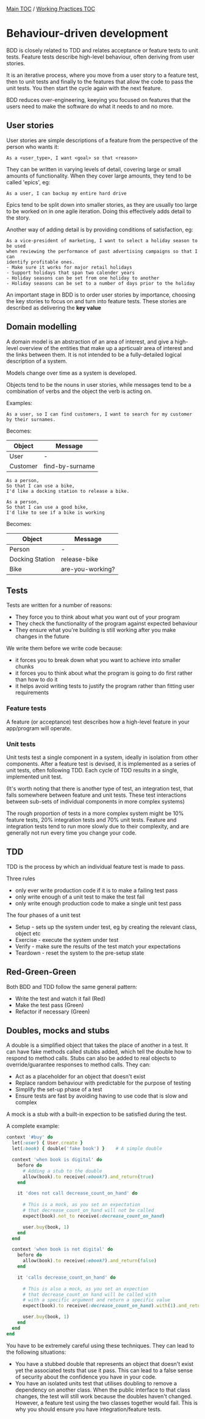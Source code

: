 [Main TOC](../README.md) / [Working Practices TOC](./working-practices-TOC.md)

# Behaviour-driven development

BDD is closely related to TDD and relates acceptance or feature tests to unit tests. Feature tests describe high-level behaviour, often deriving from user stories.

It is an iterative process, where you move from a user story to a feature test, then to unit tests and finally to the features that allow the code to pass the unit tests. You then start the cycle again with the next feature.

BDD reduces over-engineering, keeying you focused on features that the users need to make the software do what it needs to and no more.

## User stories

User stories are simple descriptions of a feature from the perspective of the person who wants it:

```
As a <user_type>, I want <goal> so that <reason>
```

They can be written in varying levels of detail, covering large or small amounts of functionality. When they cover large amounts, they tend to be called 'epics', eg:

```
As a user, I can backup my entire hard drive
```

Epics tend to be split down into smaller stories, as they are usually too large to be worked on in one agile iteration. Doing this effectively adds detail to the story.

Another way of adding detail is by providing conditions of satisfaction, eg:

```
As a vice-president of marketing, I want to select a holiday season to be used 
when reviewing the performance of past advertising campaigns so that I can 
identify profitable ones.
- Make sure it works for major retail holidays
- Support holidays that span two calender years
- Holiday seasons can be set from one holiday to another
- Holiday seasons can be set to a number of days prior to the holiday
```

An important stage in BDD is to order user stories by importance, choosing the key stories to focus on and turn into feature tests. These stories are described as delivering the **key value**

## Domain modelling

A domain model is an abstraction of an area of interest, and give a high-level overview of the entities that make up a aprticualr area of interest and the links between them. It is not intended to be a fully-detailed logical description of a system.

Models change over time as a system is developed.

Objects tend to be the nouns in user stories, while messages tend to be a combination of verbs and the object the verb is acting on.

Examples:

```
As a user, so I can find customers, I want to search for my customer by their surnames.
```

Becomes:

| Object | Message |
| ------ | ------- |
| User | - |
| Customer | find-by-surname |

```
As a person,
So that I can use a bike,
I'd like a docking station to release a bike.

As a person,
So that I can use a good bike,
I'd like to see if a bike is working

```

Becomes:

| Object | Message |
| ------ | ------- |
| Person | - |
| Docking Station | release-bike |
| Bike | are-you-working? |

## Tests

Tests are written for a number of reasons:
- They force you to think about what you want out of your program
- They check the functionality of the program against expected behaviour
- They ensure what you're building is still working after you make changes in the future

We write them before we write code because:
- it forces you to break down what you want to achieve into smaller chunks
- it forces you to think about what the program is going to do first rather than how to do it
- it helps avoid writing tests to justify the program rather than fitting user requirements

### Feature tests

A feature (or acceptance) test describes how a high-level feature in your app/program will operate. 

### Unit tests

Unit tests test a single component in a system, ideally in isolation from other components. After a feature test is devised, it is implemented as a series of unit tests, often following TDD. Each cycle of TDD results in a single, implemented unit test.

(It's worth noting that there is another type of test, an integration test, that falls somewhere between feature and unit tests. These test interactions between sub-sets of individual components in more complex systems)

The rough proportion of tests in a more complex system might be 10% feature tests, 20% integration tests and 70% unit tests. Feature and integration tests tend to run more slowly due to their complexity, and are generally not run every time you change your code.

## TDD

TDD is the process by which an individual feature test is made to pass.

Three rules

- only ever write production code if it is to make a failing test pass
- only write enough of a unit test to make the test fail
- only write enough production code to make a single unit test pass

The four phases of a unit test

- Setup - sets up the system under test, eg by creating the relevant class, object etc
- Exercise - execute the system under test
- Verify - make sure the results of the test match your expectations
- Teardown - reset the system to the pre-setup state

## Red-Green-Green

Both BDD and TDD follow the same general pattern:
- Write the test and watch it fail (Red)
- Make the test pass (Green)
- Refactor if necessary (Green)

## Doubles, mocks and stubs

A double is a simplified object that takes the place of another in a test. It can have fake methods called stubbs added, which tell the double how to respond to method calls. Stubs can also be added to real objects to override/guarantee responses to method calls. They can:

- Act as a placeholder for an object that doesn't exist
- Replace random behaviour with predictable for the purpose of testing
- Simplify the set-up phase of a test
- Ensure tests are fast by avoiding having to use code that is slow and complex

A mock is a stub with a built-in expection to be satisfied during the test.

A complete example:

```ruby
context '#buy' do
  let(:user) { User.create }
  let(:book) { double('fake book') }	# A simple double

  context 'when book is digital' do
    before do
      # Adding a stub to the double
      allow(book).to receive(:ebook?).and_return(true)
    end

    it 'does not call decrease_count_on_hand' do
      
      # This is a mock, as you set an expectation 
      # that decrease_count_on_hand will not be called
      expect(book).not_to receive(:decrease_count_on_hand)

      user.buy(book, 1)
    end
  end

  context 'when book is not digital' do
    before do
      allow(book).to receive(:ebook?).and_return(false)
    end

    it 'calls decrease_count_on_hand' do
    
      # This is also a mock, as you set an expection
      # that decrease_count_on hand will be called with
      # with a specific argument and return a specific value
      expect(book).to receive(:decrease_count_on_hand).with(1).and_return(true)

      user.buy(book, 1)
    end
  end
end
```




You have to be extremely careful using these techniques. They can lead to the following situations:

- You have a stubbed double that represents an object that doesn't exist yet the associated tests that use it pass. This can lead to a false sense of security about the confidence you have in your code.
- You have an isolated units test that utilises doubling to remove a dependency on another class. When the public interface to that class changes, the test will still work because the doubles haven't changed. However, a feature test using the two classes together would fail. This is why you should ensure you have integration/feature tests.